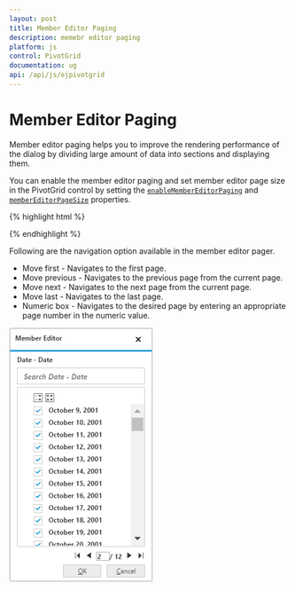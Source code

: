 ```yaml
---
layout: post
title: Member Editor Paging
description: memebr editor paging
platform: js
control: PivotGrid
documentation: ug
api: /api/js/ejpivotgrid
---
```


# Member Editor Paging

Member editor paging helps you to improve the rendering performance of the dialog by dividing large amount of data into sections and displaying them.

You can enable the member editor paging and set member editor page size in the PivotGrid control by setting the [`enableMemberEditorPaging`](/api/js/ejpivotgrid#members:enableMemberEditorPaging) and [`memberEditorPageSize`](/api/js/ejpivotgrid#members:memberEditorPageSize) properties.

{% highlight html %}

<div id="PivotGrid1"></div>
<script>
    $("#PivotGrid1").ejPivotGrid({
        //...
        enableMemberEditorPaging : true, 
        memberEditorPageSize : 100
    });
</script>

{% endhighlight %}

Following are the navigation option available in the member editor pager.
* Move first - Navigates to the first page.
* Move previous - Navigates to the previous page from the current page.
* Move next - Navigates to the next page from the current page.
* Move last - Navigates to the last page.
* Numeric box - Navigates to the desired page by entering an appropriate page number in the numeric value.


![](Member_Editor_images/member_editor.png)